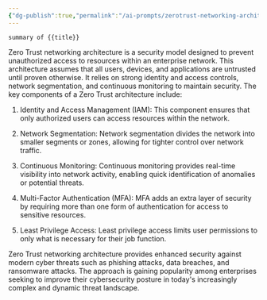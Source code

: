 ```yaml
---
{"dg-publish":true,"permalink":"/ai-prompts/zerotrust-networking-architecture/","tags":["public","ai"],"noteIcon":"1","created":"2023-03-13T13:24:05.941+01:00","updated":"2023-03-13T14:19:47.599+01:00"}
---
```



```tg
summary of {{title}}
```

Zero Trust networking architecture is a security model designed to prevent unauthorized access to resources within an enterprise network. This architecture assumes that all users, devices, and applications are untrusted until proven otherwise. It relies on strong identity and access controls, network segmentation, and continuous monitoring to maintain security. The key components of a Zero Trust architecture include:

1. Identity and Access Management (IAM): This component ensures that only authorized users can access resources within the network.

2. Network Segmentation: Network segmentation divides the network into smaller segments or zones, allowing for tighter control over network traffic.

3. Continuous Monitoring: Continuous monitoring provides real-time visibility into network activity, enabling quick identification of anomalies or potential threats.

4. Multi-Factor Authentication (MFA): MFA adds an extra layer of security by requiring more than one form of authentication for access to sensitive resources.

5. Least Privilege Access: Least privilege access limits user permissions to only what is necessary for their job function.

Zero Trust networking architecture provides enhanced security against modern cyber threats such as phishing attacks, data breaches, and ransomware attacks. The approach is gaining popularity among enterprises seeking to improve their cybersecurity posture in today's increasingly complex and dynamic threat landscape.